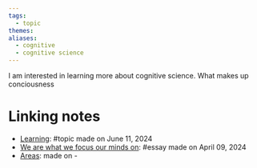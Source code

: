 ```yaml
---  
tags:  
  - topic  
themes:   
aliases:  
  - cognitive  
  - cognitive science  
---  
```

I am interested in learning more about cognitive science. What makes up conciousness     
# Linking notes  
- [Learning](./Learning.md): #topic made on June 11, 2024  
- [We are what we focus our minds on](../Essays/We%20are%20what%20we%20focus%20our%20minds%20on.md): #essay made on April 09, 2024  
- [Areas](../Areas.md):  made on \-  
